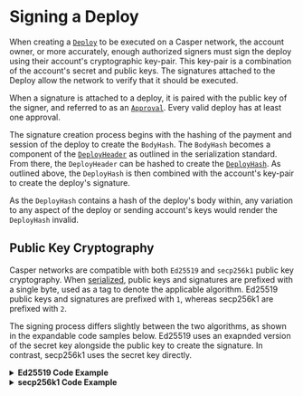 # Signing a Deploy

When creating a [`Deploy`](/design/serialization-standard/#serialization-standard-deploy) to be executed on a Casper network, the account owner, or more accurately, enough authorized signers must sign the deploy using their account's cryptographic key-pair. This key-pair is a combination of the account's secret and public keys. The signatures attached to the Deploy allow the network to verify that it should be executed.

When a signature is attached to a deploy, it is paired with the public key of the signer, and referred to as an [`Approval`](/design/serialization-standard/#approval).  Every valid deploy has at least one approval.

The signature creation process begins with the hashing of the payment and session of the deploy to create the `BodyHash`. The `BodyHash` becomes a component of the [`DeployHeader`](/design/serialization-standard/#deploy-header) as outlined in the serialization standard. From there, the `DeployHeader` can be hashed to create the [`DeployHash`](/design/serialization-standard/#deploy-hash). As outlined above, the `DeployHash` is then combined with the account's key-pair to create the deploy's signature.

As the `DeployHash` contains a hash of the deploy's body within, any variation to any aspect of the deploy or sending account's keys would render the `DeployHash` invalid.

## Public Key Cryptography

Casper networks are compatible with both `Ed25519` and `secp256k1` public key cryptography. When [serialized](/design/serialization-standard/), public keys and signatures are prefixed with a single byte, used as a tag to denote the applicable algorithm. Ed25519 public keys and signatures are prefixed with `1`, whereas secp256k1 are prefixed with `2`.

The signing process differs slightly between the two algorithms, as shown in the expandable code samples below. Ed25519 uses an exapnded version of the secret key alongside the public key to create the signature. In contrast, secp256k1 uses the secret key directly.

<details>
<summary><b>Ed25519 Code Example</b></summary>

```
(SecretKey::Ed25519(secret_key), PublicKey::Ed25519(public_key)) => {
    let expanded_secret_key = ExpandedSecretKey::from(secret_key);
    let signature = expanded_secret_key.sign(message.as_ref(), public_key);
    Signature::Ed25519(signature)
}
```
</details>

<details>
<summary><b>secp256k1 Code Example</b></summary>

```
(SecretKey::Secp256k1(secret_key), PublicKey::Secp256k1(_public_key)) => {
    let signer = secret_key;
    let signature: Secp256k1Signature = signer
        .try_sign(message.as_ref())
        .expect("should create signature");
    Signature::Secp256k1(signature)
}
```
</details>
